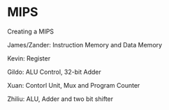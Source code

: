 # MIPS
Creating a MIPS 

James/Zander: Instruction Memory and Data Memory

Kevin: Register

Gildo: ALU Control, 32-bit Adder

Xuan: Contorl Unit, Mux and Program Counter

Zhiliu: ALU, Adder and two bit shifter

